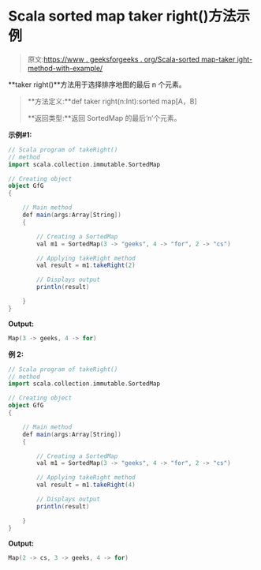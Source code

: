 # Scala sorted map taker right()方法示例

> 原文:[https://www . geeksforgeeks . org/Scala-sorted map-taker ight-method-with-example/](https://www.geeksforgeeks.org/scala-sortedmap-takeright-method-with-example/)

**taker right()**方法用于选择排序地图的最后 n 个元素。

> **方法定义:**def taker right(n:Int):sorted map[A，B]
> 
> **返回类型:**返回 SortedMap 的最后‘n’个元素。

**示例#1:**

```scala
// Scala program of takeRight()
// method
import scala.collection.immutable.SortedMap

// Creating object
object GfG
{ 

    // Main method
    def main(args:Array[String])
    {

        // Creating a SortedMap
        val m1 = SortedMap(3 -> "geeks", 4 -> "for", 2 -> "cs")

        // Applying takeRight method
        val result = m1.takeRight(2)

        // Displays output
        println(result)

    }
}
```

**Output:**

```scala
Map(3 -> geeks, 4 -> for)

```

**例 2:**

```scala
// Scala program of takeRight()
// method
import scala.collection.immutable.SortedMap

// Creating object
object GfG
{ 

    // Main method
    def main(args:Array[String])
    {

        // Creating a SortedMap
        val m1 = SortedMap(3 -> "geeks", 4 -> "for", 2 -> "cs")

        // Applying takeRight method
        val result = m1.takeRight(4)

        // Displays output
        println(result)

    }
}
```

**Output:**

```scala
Map(2 -> cs, 3 -> geeks, 4 -> for)

```